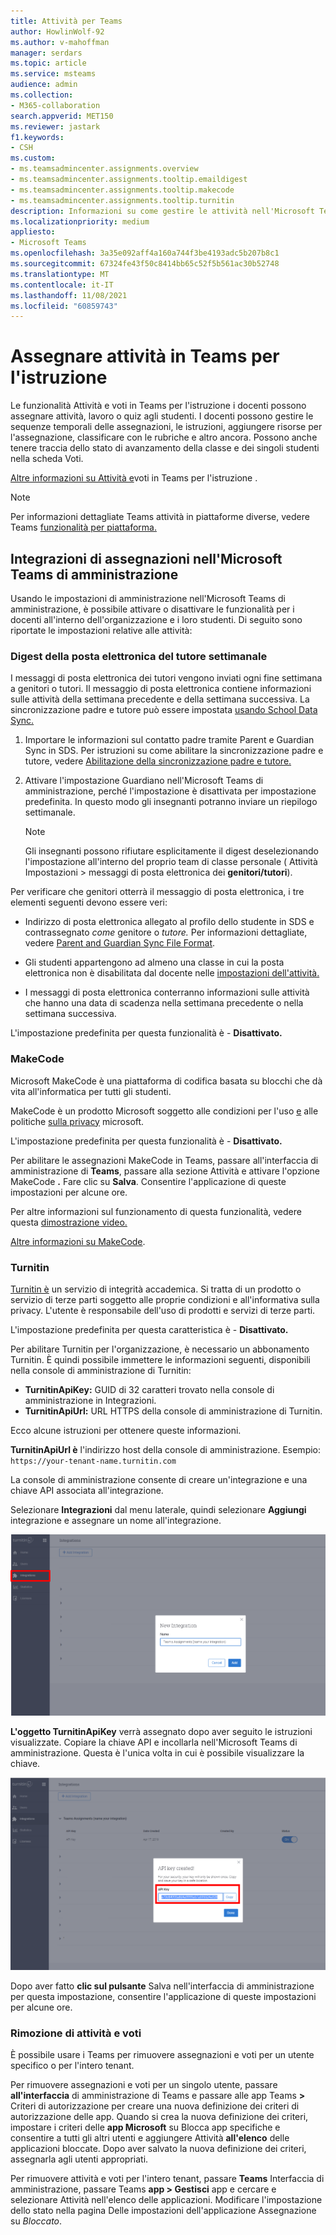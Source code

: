 ```yaml
---
title: Attività per Teams
author: HowlinWolf-92
ms.author: v-mahoffman
manager: serdars
ms.topic: article
ms.service: msteams
audience: admin
ms.collection:
- M365-collaboration
search.appverid: MET150
ms.reviewer: jastark
f1.keywords:
- CSH
ms.custom:
- ms.teamsadmincenter.assignments.overview
- ms.teamsadmincenter.assignments.tooltip.emaildigest
- ms.teamsadmincenter.assignments.tooltip.makecode
- ms.teamsadmincenter.assignments.tooltip.turnitin
description: Informazioni su come gestire le attività nell'Microsoft Teams di amministrazione di Teams per l'istruzione.
ms.localizationpriority: medium
appliesto:
- Microsoft Teams
ms.openlocfilehash: 3a35e092aff4a160a744f3be4193adc5b207b8c1
ms.sourcegitcommit: 67324fe43f50c8414bb65c52f5b561ac30b52748
ms.translationtype: MT
ms.contentlocale: it-IT
ms.lasthandoff: 11/08/2021
ms.locfileid: "60859743"
---
```

# <a name="assignments-in-teams-for-education"></a>Assegnare attività in Teams per l'istruzione

Le funzionalità Attività e voti in Teams per l'istruzione i docenti possono assegnare attività, lavoro o quiz agli studenti. I docenti possono gestire le sequenze temporali delle assegnazioni, le istruzioni, aggiungere risorse per l'assegnazione, classificare con le rubriche e altro ancora. Possono anche tenere traccia dello stato di avanzamento della classe e dei singoli studenti nella scheda Voti.

[Altre informazioni su Attività e](https://support.office.com/article/microsoft-teams-5aa4431a-8a3c-4aa5-87a6-b6401abea114?ui=en-US&rs=en-IE&ad=IE#ID0EAABAAA=Assignments)voti in Teams per l'istruzione .

> [!Note]
> Per informazioni dettagliate Teams attività in piattaforme diverse, vedere Teams [funzionalità per piattaforma.](https://support.microsoft.com/office/teams-features-by-platform-debe7ff4-7db4-4138-b7d0-fcc276f392d3)

## <a name="assignments-integrations-in-the-microsoft-teams-admin-center"></a>Integrazioni di assegnazioni nell'Microsoft Teams di amministrazione

Usando le impostazioni di amministrazione nell'Microsoft Teams di amministrazione, è possibile attivare o disattivare le funzionalità per i docenti all'interno dell'organizzazione e i loro studenti. Di seguito sono riportate le impostazioni relative alle attività:

<a name="#bkemaildigest"> </a>
### <a name="weekly-guardian-email-digest"></a>Digest della posta elettronica del tutore settimanale


I messaggi di posta elettronica dei tutori vengono inviati ogni fine settimana a genitori o tutori. Il messaggio di posta elettronica contiene informazioni sulle attività della settimana precedente e della settimana successiva. La sincronizzazione padre e tutore può essere impostata [usando School Data Sync.](/schooldatasync/parent-contact-sync)

1. Importare le informazioni sul contatto padre tramite Parent e Guardian Sync in SDS. Per istruzioni su come abilitare la sincronizzazione padre e tutore, vedere [Abilitazione della sincronizzazione padre e tutore.](/schooldatasync/parent-contact-sync#enabling-parent-and-guardian-sync)

2. Attivare l'impostazione Guardiano nell'Microsoft Teams di amministrazione, perché l'impostazione è disattivata per impostazione predefinita. In questo modo gli insegnanti potranno inviare un riepilogo settimanale.

   > [!NOTE]
   > Gli insegnanti possono rifiutare esplicitamente il digest deselezionando l'impostazione all'interno del proprio team di classe personale ( Attività Impostazioni > messaggi di posta elettronica dei **genitori/tutori**).

Per verificare che genitori otterrà il messaggio di posta elettronica, i tre elementi seguenti devono essere veri:

 - Indirizzo di posta elettronica allegato al profilo dello studente in SDS e contrassegnato _come_ genitore o _tutore._ Per informazioni dettagliate, vedere [Parent and Guardian Sync File Format](/schooldatasync/parent-contact-sync-file-format).

 - Gli studenti appartengono ad almeno una classe in cui la posta elettronica non è disabilitata dal docente nelle [impostazioni dell'attività.](https://support.microsoft.com/office/adjust-assignment-settings-in-your-class-team-05bb3b89-1cdf-415a-b6c7-44add0376a77)

 - I messaggi di posta elettronica conterranno informazioni sulle attività che hanno una data di scadenza nella settimana precedente o nella settimana successiva.

L'impostazione predefinita per questa funzionalità è - **Disattivato.**


<a name="bkmakecode"> </a>
### <a name="makecode"></a>MakeCode
Microsoft MakeCode è una piattaforma di codifica basata su blocchi che dà vita all'informatica per tutti gli studenti. 

MakeCode è un prodotto Microsoft soggetto alle condizioni per l'uso [e](https://go.microsoft.com/fwlink/?LinkID=206977) alle politiche [sulla privacy](https://go.microsoft.com/fwlink/?LinkId=521839) microsoft.

L'impostazione predefinita per questa funzionalità è - **Disattivato.**

Per abilitare le assegnazioni MakeCode in Teams, passare all'interfaccia di  amministrazione di **Teams**, passare alla sezione Attività e attivare l'opzione MakeCode **.** Fare clic su **Salva**. Consentire l'applicazione di queste impostazioni per alcune ore.

Per altre informazioni sul funzionamento di questa funzionalità, vedere questa [dimostrazione video.](https://makecode.com/blog/teams/teams-assignments)

[Altre informazioni su MakeCode](https://aka.ms/makecode).

<a name="#turnitin"> </a>
### <a name="turnitin"></a>Turnitin

[Turnitin è](https://www.turnitin.com/) un servizio di integrità accademica. Si tratta di un prodotto o servizio di terze parti soggetto alle proprie condizioni e all'informativa sulla privacy. L'utente è responsabile dell'uso di prodotti e servizi di terze parti.

L'impostazione predefinita per questa caratteristica è - **Disattivato.**

Per abilitare Turnitin per l'organizzazione, è necessario un abbonamento Turnitin. È quindi possibile immettere le informazioni seguenti, disponibili nella console di amministrazione di Turnitin:

  * **TurnitinApiKey:** GUID di 32 caratteri trovato nella console di amministrazione in Integrazioni.
  * **TurnitinApiUrl:** URL HTTPS della console di amministrazione di Turnitin.

Ecco alcune istruzioni per ottenere queste informazioni.

**TurnitinApiUrl è** l'indirizzo host della console di amministrazione.
Esempio: `https://your-tenant-name.turnitin.com`

La console di amministrazione consente di creare un'integrazione e una chiave API associata all'integrazione.

Selezionare **Integrazioni** dal menu laterale, quindi selezionare **Aggiungi** integrazione e assegnare un nome all'integrazione.

![Screenshot che mostra l'aggiunta di una nuova integrazione.](./educationImages/Assignments_mopo_turnitin2.png)

**L'oggetto TurnitinApiKey** verrà assegnato dopo aver seguito le istruzioni visualizzate. Copiare la chiave API e incollarla nell'Microsoft Teams di amministrazione.  Questa è l'unica volta in cui è possibile visualizzare la chiave.

![Screenshot che mostra la copia della chiave API.](./educationImages/Assignments_mopo_turnitin3.png)

Dopo aver fatto **clic sul pulsante** Salva nell'interfaccia di amministrazione per questa impostazione, consentire l'applicazione di queste impostazioni per alcune ore.

### <a name="removing-assignments-and-grades"></a>Rimozione di attività e voti
È possibile usare i Teams per rimuovere assegnazioni e voti per un utente specifico o per l'intero tenant. 

Per rimuovere assegnazioni e voti per un singolo utente, passare **all'interfaccia** di amministrazione di Teams e passare alle app Teams **>** Criteri di autorizzazione per creare una nuova definizione dei criteri di autorizzazione delle app.  Quando si crea la nuova definizione dei  criteri, impostare i criteri delle **app Microsoft** su Blocca app specifiche e consentire a tutti gli altri utenti e aggiungere Attività **all'elenco** delle applicazioni bloccate. Dopo aver salvato la nuova definizione dei criteri, assegnarla agli utenti appropriati.

Per rimuovere attività e voti per l'intero tenant, passare **Teams** Interfaccia di amministrazione, passare Teams **app > Gestisci**  app e cercare e selezionare Attività nell'elenco delle applicazioni. Modificare l'impostazione dello stato nella pagina Delle impostazioni dell'applicazione Assegnazione su _Bloccato_. 

